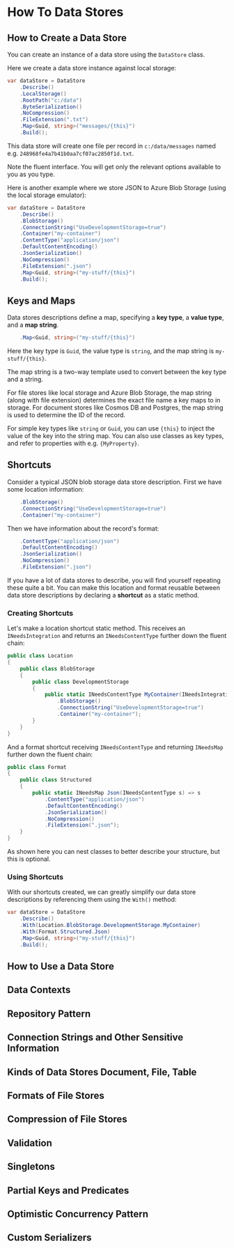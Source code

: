 # How To Data Stores

## How to Create a Data Store

You can create an instance of a data store using the `DataStore` class. 

Here we create a data store instance against local storage:

```csharp
var dataStore = DataStore
    .Describe()
    .LocalStorage()
    .RootPath("c:/data")
    .ByteSerialization()
    .NoCompression()
    .FileExtension(".txt")
    .Map<Guid, string>("messages/{this}")
    .Build();
```

This data store will create one file per record in `c:/data/messages` named e.g. `248968fe4a7b41b0aa7cf07ac2850f1d.txt`.

Note the fluent interface. You will get only the relevant options available to you as you type.

Here is another example where we store JSON to Azure Blob Storage (using the local storage emulator):

```csharp
var dataStore = DataStore
    .Describe()
    .BlobStorage()
    .ConnectionString("UseDevelopmentStorage=true")
    .Container("my-container")
    .ContentType("application/json")
    .DefaultContentEncoding()
    .JsonSerialization()
    .NoCompression()
    .FileExtension(".json")
    .Map<Guid, string>("my-stuff/{this}")
    .Build();
```

## Keys and Maps

Data stores descriptions define a map, specifying a **key type**, a **value type**, and a **map string**. 

```csharp
    .Map<Guid, string>("my-stuff/{this}")
```

Here the key type is `Guid`, the value type is `string`, and the map string is `my-stuff/{this}`.

The map string is a two-way template used to convert between the key type and a string. 

For file stores like local storage and Azure Blob Storage, the map string (along with file extension)  determines the exact file name a key maps to in storage. For document stores like Cosmos DB and Postgres, the map string is used to determine the ID of the record.

For simple key types like `string` or `Guid`, you can use `{this}` to inject the value of the key into the string map. You can also use classes as key types, and refer to properties with e.g. `{MyProperty}`.

## Shortcuts

Consider a typical JSON blob storage data store description. First we have some location information:

```csharp
    .BlobStorage()
    .ConnectionString("UseDevelopmentStorage=true")
    .Container("my-container")
```

Then we have information about the record's format:

```csharp
    .ContentType("application/json")
    .DefaultContentEncoding()
    .JsonSerialization()
    .NoCompression()
    .FileExtension(".json")
```

If you have a lot of data stores to describe, you will find yourself repeating these quite a bit. You can make this location and format reusable between data store descriptions by declaring a **shortcut** as a static method. 

### Creating Shortcuts

Let's make a location shortcut static method. This receives an `INeedsIntegration` and returns an `INeedsContentType` further down the fluent chain:

```csharp
public class Location
{
    public class BlobStorage
    {
        public class DevelopmentStorage
        {
            public static INeedsContentType MyContainer(INeedsIntegration s) => s
                .BlobStorage()
                .ConnectionString("UseDevelopmentStorage=true")
                .Container("my-container");
        }
    }
}
```

And a format shortcut receiving `INeedsContentType` and returning `INeedsMap` further down the fluent chain:

```csharp
public class Format
{
    public class Structured
    {
        public static INeedsMap Json(INeedsContentType s) => s
            .ContentType("application/json")
            .DefaultContentEncoding()
            .JsonSerialization()
            .NoCompression()
            .FileExtension(".json");
    }
}
```

As shown here you can nest classes to better describe your structure, but this is optional.

### Using Shortcuts

With our shortcuts created, we can greatly simplify our data store descriptions by referencing them using the `With()` method:

```csharp
var dataStore = DataStore
    .Describe()
    .With(Location.BlobStorage.DevelopmentStorage.MyContainer)
    .With(Format.Structured.Json)
    .Map<Guid, string>("my-stuff/{this}")
    .Build();
```

## How to Use a Data Store

## Data Contexts

## Repository Pattern

## Connection Strings and Other Sensitive Information

## Kinds of Data Stores Document, File, Table

## Formats of File Stores

## Compression of File Stores

## Validation

## Singletons

## Partial Keys and Predicates

## Optimistic Concurrency Pattern

## Custom Serializers
